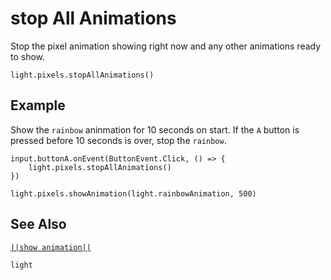 # stop All Animations

Stop the pixel animation showing right now and any other animations ready to show.

```sig
light.pixels.stopAllAnimations()

```

## Example

Show the ``rainbow`` aninmation for 10 seconds on start. If the ``A`` button
is pressed before 10 seconds is over, stop the ``rainbow``.

```blocks
input.buttonA.onEvent(ButtonEvent.Click, () => {
    light.pixels.stopAllAnimations()
})

light.pixels.showAnimation(light.rainbowAnimation, 500)
```

## See Also

[``||show animation||``](/reference/light/show-animation)

```package
light
```
